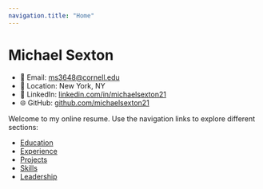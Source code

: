 ```yaml
---
navigation.title: "Home"
---
```


# Michael Sexton

- 📧 Email: [ms3648@cornell.edu](mailto:ms3648@cornell.edu)
- 🏡 Location: New York, NY
- 👤 LinkedIn: [linkedin.com/in/michaelsexton21](https://linkedin.com/in/michaelsexton21)
- 🌐 GitHub: [github.com/michaelsexton21](https://github.com/michaelsexton21)

Welcome to my online resume. Use the navigation links to explore different sections:

- [Education](education.md)
- [Experience](experience.md)
- [Projects](projects.md)
- [Skills](skills.md)
- [Leadership](leadership.md)
